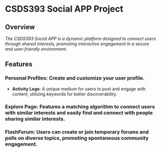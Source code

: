 # CSDS393 Social APP Project

## Overview
*The CSDS393 Social APP is a dynamic platform designed to connect users through shared interests, promoting interactive engagement in a secure and user-friendly environment.*

## Features

### Personal Profiles: Create and customize your user profile.
* **Activity Logs**: A unique medium for users to post and engage with content, utilizing keywords for better discoverability.
### Explore Page: Features a matching algorithm to connect users with similar interests and easily find and connect with people sharing similar interests.
### FlashForum: Users can create or join temporary forums and polls on diverse topics, promoting spontaneous community engagement.
